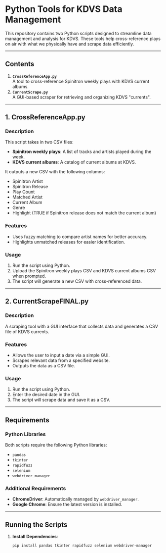 # Python Tools for KDVS Data Management

This repository contains two Python scripts designed to streamline data management and analysis for KDVS. 
These tools help cross-reference plays on air with what we physically have and scrape data efficiently.

---

## Contents

1. **`CrossReferenceApp.py`**  
   A tool to cross-reference Spinitron weekly plays with KDVS current albums.
2. **`CurrentScrape.py`**  
   A GUI-based scraper for retrieving and organizing KDVS "currents".

---

## 1. CrossReferenceApp.py

### Description
This script takes in two CSV files:
- **Spinitron weekly plays**: A list of tracks and artists played during the week.
- **KDVS current albums**: A catalog of current albums at KDVS.

It outputs a new CSV with the following columns:
- Spinitron Artist
- Spinitron Release
- Play Count
- Matched Artist
- Current Album
- Genre
- Highlight (TRUE if Spinitron release does not match the current album)

### Features
- Uses fuzzy matching to compare artist names for better accuracy.
- Highlights unmatched releases for easier identification.

### Usage
1. Run the script using Python.
2. Upload the Spinitron weekly plays CSV and KDVS current albums CSV when prompted.
3. The script will generate a new CSV with cross-referenced data.

---

## 2. CurrentScrapeFINAL.py

### Description
A scraping tool with a GUI interface that collects data and generates a CSV file of KDVS currents.

### Features
- Allows the user to input a date via a simple GUI.
- Scrapes relevant data from a specified website.
- Outputs the data as a CSV file.

### Usage
1. Run the script using Python.
2. Enter the desired date in the GUI.
3. The script will scrape data and save it as a CSV.

---

## Requirements

### Python Libraries
Both scripts require the following Python libraries:
- `pandas`
- `tkinter`
- `rapidfuzz`
- `selenium`
- `webdriver_manager`

### Additional Requirements
- **ChromeDriver**: Automatically managed by `webdriver_manager`.
- **Google Chrome**: Ensure the latest version is installed.

---

## Running the Scripts

1. **Install Dependencies**:
   ```bash
   pip install pandas tkinter rapidfuzz selenium webdriver-manager
